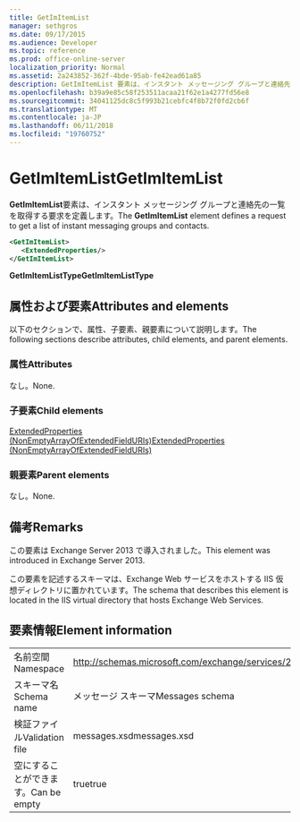 ```yaml
---
title: GetImItemList
manager: sethgros
ms.date: 09/17/2015
ms.audience: Developer
ms.topic: reference
ms.prod: office-online-server
localization_priority: Normal
ms.assetid: 2a243852-362f-4bde-95ab-fe42ead61a85
description: GetImItemList 要素は、インスタント メッセージング グループと連絡先の一覧を取得する要求を定義します。
ms.openlocfilehash: b39a9e85c58f253511acaa21f62e1a4277fd56e8
ms.sourcegitcommit: 34041125dc8c5f993b21cebfc4f8b72f0fd2cb6f
ms.translationtype: MT
ms.contentlocale: ja-JP
ms.lasthandoff: 06/11/2018
ms.locfileid: "19760752"
---
```

# <a name="getimitemlist"></a><span data-ttu-id="b6c86-103">GetImItemList</span><span class="sxs-lookup"><span data-stu-id="b6c86-103">GetImItemList</span></span>

<span data-ttu-id="b6c86-104">**GetImItemList**要素は、インスタント メッセージング グループと連絡先の一覧を取得する要求を定義します。</span><span class="sxs-lookup"><span data-stu-id="b6c86-104">The **GetImItemList** element defines a request to get a list of instant messaging groups and contacts.</span></span> 
  
```XML
<GetImItemList>
   <ExtendedProperties/>
</GetImItemList>
```

 <span data-ttu-id="b6c86-105">**GetImItemListType**</span><span class="sxs-lookup"><span data-stu-id="b6c86-105">**GetImItemListType**</span></span>
## <a name="attributes-and-elements"></a><span data-ttu-id="b6c86-106">属性および要素</span><span class="sxs-lookup"><span data-stu-id="b6c86-106">Attributes and elements</span></span>

<span data-ttu-id="b6c86-107">以下のセクションで、属性、子要素、親要素について説明します。</span><span class="sxs-lookup"><span data-stu-id="b6c86-107">The following sections describe attributes, child elements, and parent elements.</span></span>
  
### <a name="attributes"></a><span data-ttu-id="b6c86-108">属性</span><span class="sxs-lookup"><span data-stu-id="b6c86-108">Attributes</span></span>

<span data-ttu-id="b6c86-109">なし。</span><span class="sxs-lookup"><span data-stu-id="b6c86-109">None.</span></span>
  
### <a name="child-elements"></a><span data-ttu-id="b6c86-110">子要素</span><span class="sxs-lookup"><span data-stu-id="b6c86-110">Child elements</span></span>

[<span data-ttu-id="b6c86-111">ExtendedProperties (NonEmptyArrayOfExtendedFieldURIs)</span><span class="sxs-lookup"><span data-stu-id="b6c86-111">ExtendedProperties (NonEmptyArrayOfExtendedFieldURIs)</span></span>](extendedproperties-nonemptyarrayofextendedfielduris.md)
  
### <a name="parent-elements"></a><span data-ttu-id="b6c86-112">親要素</span><span class="sxs-lookup"><span data-stu-id="b6c86-112">Parent elements</span></span>

<span data-ttu-id="b6c86-113">なし。</span><span class="sxs-lookup"><span data-stu-id="b6c86-113">None.</span></span>
  
## <a name="remarks"></a><span data-ttu-id="b6c86-114">備考</span><span class="sxs-lookup"><span data-stu-id="b6c86-114">Remarks</span></span>

<span data-ttu-id="b6c86-115">この要素は Exchange Server 2013 で導入されました。</span><span class="sxs-lookup"><span data-stu-id="b6c86-115">This element was introduced in Exchange Server 2013.</span></span>
  
<span data-ttu-id="b6c86-116">この要素を記述するスキーマは、Exchange Web サービスをホストする IIS 仮想ディレクトリに置かれています。</span><span class="sxs-lookup"><span data-stu-id="b6c86-116">The schema that describes this element is located in the IIS virtual directory that hosts Exchange Web Services.</span></span>
  
## <a name="element-information"></a><span data-ttu-id="b6c86-117">要素情報</span><span class="sxs-lookup"><span data-stu-id="b6c86-117">Element information</span></span>

|||
|:-----|:-----|
|<span data-ttu-id="b6c86-118">名前空間</span><span class="sxs-lookup"><span data-stu-id="b6c86-118">Namespace</span></span>  <br/> |http://schemas.microsoft.com/exchange/services/2006/messages  <br/> |
|<span data-ttu-id="b6c86-119">スキーマ名</span><span class="sxs-lookup"><span data-stu-id="b6c86-119">Schema name</span></span>  <br/> |<span data-ttu-id="b6c86-120">メッセージ スキーマ</span><span class="sxs-lookup"><span data-stu-id="b6c86-120">Messages schema</span></span>  <br/> |
|<span data-ttu-id="b6c86-121">検証ファイル</span><span class="sxs-lookup"><span data-stu-id="b6c86-121">Validation file</span></span>  <br/> |<span data-ttu-id="b6c86-122">messages.xsd</span><span class="sxs-lookup"><span data-stu-id="b6c86-122">messages.xsd</span></span>  <br/> |
|<span data-ttu-id="b6c86-123">空にすることができます。</span><span class="sxs-lookup"><span data-stu-id="b6c86-123">Can be empty</span></span>  <br/> |<span data-ttu-id="b6c86-124">true</span><span class="sxs-lookup"><span data-stu-id="b6c86-124">true</span></span>  <br/> |
   

